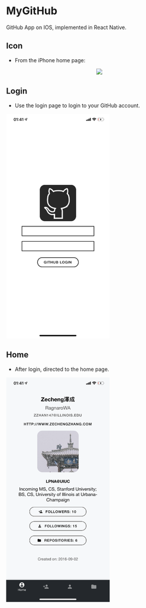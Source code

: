 # MyGitHub
GitHub App on IOS, implemented in React Native.

## Icon

* From the iPhone home page:

<p align="center">
  <img src="/other/icon.png" width="280"/>
</p>

## Login

* Use the login page to login to your GitHub account.

<img src="/other/login.png" width="280"/>


## Home

* After login, directed to the home page.

<img src="/other/home.png" width="280"/>
